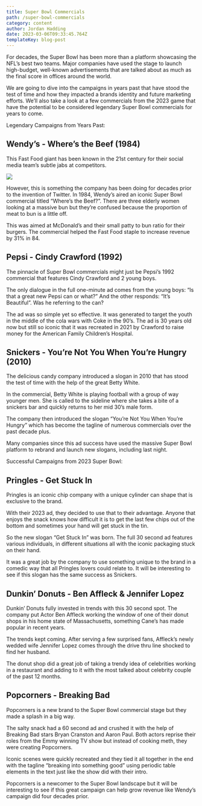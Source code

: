 ```yaml
---
title: Super Bowl Commercials
path: /super-bowl-commercials
category: content
author: Jordan Hadding
date: 2023-03-06T09:33:45.764Z
templateKey: blog-post
---
```

For decades, the Super Bowl has been more than a platform showcasing the NFL’s best two teams. Major companies have used the stage to launch high-budget, well-known advertisements that are talked about as much as the final score in offices around the world.

We are going to dive into the campaigns in years past that have stood the test of time and how they impacted a brands identity and future marketing efforts. We’ll also take a look  at a few commercials from the 2023 game that have the potential to be considered legendary Super Bowl commercials for years to come.

Legendary Campaigns from Years Past:

## Wendy’s - Where’s the Beef (1984)

This Fast Food giant has been known in the 21st century for their social media team’s subtle jabs at competitors.

![]("../../images/blog/super-bowl.png")

However, this is something the company has been doing for decades prior to the invention of Twitter. In 1984, Wendy’s aired an iconic Super Bowl commercial titled “Where’s the Beef?”. There are three elderly women looking at a massive bun but they’re confused because the proportion of meat to bun is a little off.

This was aimed at McDonald’s and their small patty to bun ratio for their burgers. The commercial helped the Fast Food staple to increase revenue by 31% in 84.

## Pepsi - Cindy Crawford (1992) 

The pinnacle of Super Bowl commercials might just be Pepsi’s 1992 commercial that features Cindy Crawford and 2 young boys.

The only dialogue in the full one-minute ad comes from the young boys: “Is that a great new Pepsi can or what?” And the other responds: “It’s Beautiful”. Was he referring to the can?

The ad was so simple yet so effective. It was generated to target the youth in the middle of the cola wars with Coke in the 90’s. The ad is 30 years old now but still so iconic that it was recreated in 2021 by Crawford to raise money for the American Family Children’s Hospital.

## Snickers - You’re Not You When You’re Hungry (2010)

The delicious candy company introduced a slogan in 2010 that has stood the test of time with the help of the great Betty White.

In the commercial, Betty White is playing football with a group of way younger men. She is called to the sideline where she takes a bite of a snickers bar and quickly returns to her mid 30’s male form.

The company then introduced the slogan “You’re Not You When You’re Hungry” which has become the tagline of numerous commercials over the past decade plus.

Many companies since this ad success have used the massive Super Bowl platform to rebrand and launch new slogans, including last night.

Successful Campaigns from 2023 Super Bowl:

## Pringles - Get Stuck In

Pringles is an iconic chip company with a unique cylinder can shape that is exclusive to the brand.

With their 2023 ad, they decided to use that to their advantage. Anyone that enjoys the snack knows how difficult it is to get the last few chips out of the bottom and sometimes your hand will get stuck in the tin.

So the new slogan “Get Stuck In” was born. The full 30 second ad features various individuals, in different situations all with the iconic packaging stuck on their hand.

It was a great job by the company to use something unique to the brand in a comedic way that all Pringles lovers could relate to. It will be interesting to see if this slogan has the same success as Snickers.

## Dunkin’ Donuts - Ben Affleck & Jennifer Lopez

Dunkin’ Donuts fully invested in trends with this 30 second spot. The company put Actor Ben Affleck working the window of one of their donut shops in his home state of Massachusetts, something Cane’s has made popular in recent years.

The trends kept coming. After serving a few surprised fans, Affleck’s newly wedded wife Jennifer Lopez comes through the drive thru line shocked to find her husband.

The donut shop did a great job of taking a trendy idea of celebrities working in a restaurant and adding to it with the most talked about celebrity couple of the past 12 months.

## Popcorners - Breaking Bad

Popcorners is a new brand to the Super Bowl commercial stage but they made a splash in a big way.

The salty snack had a 60 second ad and crushed it with the help of Breaking Bad stars Bryan Cranston and Aaron Paul. Both actors reprise their roles from the Emmy winning TV show but instead of cooking meth, they were creating Popcorners.

Iconic scenes were quickly recreated and they tied it all together in the end with the tagline “breaking into something good” using periodic table elements in the text just like the show did with their intro.

Popcorners is a newcomer to the Super Bowl landscape but it will be interesting to see if this great campaign can help grow revenue like Wendy’s campaign did four decades prior.

